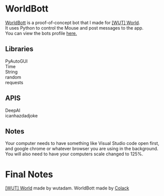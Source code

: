# WorldBott
[WorldBott](https://github.com/Colack/WorldBott/) is a proof-of-concept bot that I made for [[WUT] World](https://studio.code.org/projects/applab/307ZOMkSuj8A6nSgGn_3E-tJTUcm4lhwFg-6rhIbVzs).    
It uses Python to control the Mouse and post messages to the app.    
You can view the bots profile [here.](https://studio.code.org/projects/applab/307ZOMkSuj8A6nSgGn_3E-tJTUcm4lhwFg-6rhIbVzs?user=132)    
## Libraries   
PyAutoGUI  
Time  
String  
random  
requests  
## APIS
DeepAI   
icanhazdadjoke  
## Notes
Your computer needs to have something like Visual Studio code open first, and google chrome or whatever browser you are using in the background.   
You will also need to have your computers scale changed to 125%.   
# Final Notes
[[WUT] World](https://studio.code.org/projects/applab/307ZOMkSuj8A6nSgGn_3E-tJTUcm4lhwFg-6rhIbVzs) made by wutadam.
WorldBott made by [Colack](https://github.com/colack)
